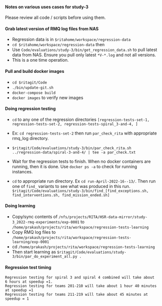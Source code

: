 #### Notes on various uses cases for study-3
Please review all code / scripts before using them. 

#### Grab latest version of RMQ log files from NAS
  * Regression data is in `$ritahome/workspace/regression-data`
  * `cd $ritahome/workspace/regression-data` then 
  * Use `Code/evaluations/study-3/bin/get_regression_data.sh` to pull latest data from NAS. Ensure you pull only latest `*V-*.log` and not all versions.
  * This is a one time operation. 
  
#### Pull and build docker images
  * `cd $ritagit/Code`
  * `./bin/update-git.sh`
  * `docker-compose build`
  * `docker images` to verify new images
  
#### Doing regression testing
  * `cd` to any one of the regression directories `[regression-tests-set-1, regression-tests-set-2, regression-tests-spiral_3-and-4, ]`

  * Ex: `cd regression-tests-set-2` then run `par_check_rita` with appropriate rmq_log directory.

  * `$ritagit/Code/evaluations/study-3/bin/par_check_rita.sh ../regression-data/spiral-3-and-4/ | tee -a par_check.txt`

  * Wait for the regression tests to finish. When no docker containers are running, then it is done. Use `docker ps -a` to check for running instances.

  * `cd` to appropriate run directory. Ex `cd run-April-2022-16--13/`. Then run one of `find_` variants to see what was produced in this run. `$ritagit/Code/evaluations/study-3/bin/find_[find_exceptions.sh, find_interventions.sh, find_mission_ended.sh]`

#### Doing learning
  * Copy/sync contents of `/nfs/projects/RITA/HSR-data-mirror/study-3_2022-rmq-experiments/exp-0001` to `/home/prakash/projects/rita/workspace/regression-tests-learning`
  * Copy RMQ log files to `/home/prakash/projects/rita/workspace/regression-tests-learning/exp-0001`  
  * cd `/home/prakash/projects/rita/workspace/regression-tests-learning`  
  * Then start learning as `$ritagit/Code/evaluations/study-3/bin/par_do_experiment_all.py .`


#### Regression test timing
```
Regression testing for spiral 3 and spiral 4 combined will take about 6 hours at speedup =1.
Regression testing for teams 201-210 will take about 1 hour 40 minutes at speedup =1
Regression testing for teams 211-219 will take about 45 minutes at speedup = 1
```
